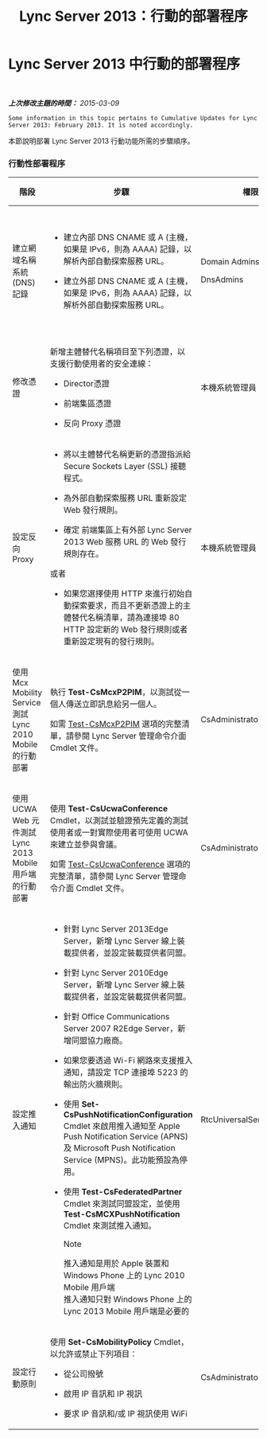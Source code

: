 ﻿---
title: Lync Server 2013：行動的部署程序
TOCTitle: 行動的部署程序
ms:assetid: 5a1cebda-c14b-4ff4-9c36-f7caa868160f
ms:mtpsurl: https://technet.microsoft.com/zh-tw/library/Hh690023(v=OCS.15)
ms:contentKeyID: 49291012
ms.date: 08/10/2015
mtps_version: v=OCS.15
ms.translationtype: HT
---

# Lync Server 2013 中行動的部署程序

 

_**上次修改主題的時間：** 2015-03-09_

    Some information in this topic pertains to Cumulative Updates for Lync Server 2013: February 2013. It is noted accordingly.

本節說明部署 Lync Server 2013 行動功能所需的步驟順序。

### 行動性部署程序

<table>
<colgroup>
<col style="width: 25%" />
<col style="width: 25%" />
<col style="width: 25%" />
<col style="width: 25%" />
</colgroup>
<thead>
<tr class="header">
<th>階段</th>
<th>步驟</th>
<th>權限</th>
<th>部署文件</th>
</tr>
</thead>
<tbody>
<tr class="odd">
<td><p>建立網域名稱系統 (DNS) 記錄</p></td>
<td><ul>
<li><p>建立內部 DNS CNAME 或 A (主機，如果是 IPv6，則為 AAAA) 記錄，以解析內部自動探索服務 URL。</p></li>
<li><p>建立外部 DNS CNAME 或 A (主機，如果是 IPv6，則為 AAAA) 記錄，以解析外部自動探索服務 URL。</p></li>
</ul></td>
<td><p>Domain Admins</p>
<p>DnsAdmins</p></td>
<td><p><a href="lync-server-2013-creating-dns-records-for-the-autodiscover-service.md">在 Lync Server 2013 中建立自動探索服務的 DNS 記錄</a></p></td>
</tr>
<tr class="even">
<td><p>修改憑證</p></td>
<td><p>新增主體替代名稱項目至下列憑證，以支援行動使用者的安全連線：</p>
<ul>
<li><p>Director憑證</p></li>
<li><p>前端集區憑證</p></li>
<li><p>反向 Proxy 憑證</p></li>
</ul></td>
<td><p>本機系統管理員</p></td>
<td><p><a href="lync-server-2013-modifying-certificates-for-mobility.md">在 Lync Server 2013 中修改行動憑證</a></p></td>
</tr>
<tr class="odd">
<td><p>設定反向 Proxy</p></td>
<td><ul>
<li><p>將以主體替代名稱更新的憑證指派給 Secure Sockets Layer (SSL) 接聽程式。</p></li>
<li><p>為外部自動探索服務 URL 重新設定 Web 發行規則。</p></li>
<li><p>確定 前端集區上有外部 Lync Server 2013 Web 服務 URL 的 Web 發行規則存在。</p></li>
</ul>
<p>或者</p>
<ul>
<li><p>如果您選擇使用 HTTP 來進行初始自動探索要求，而且不更新憑證上的主體替代名稱清單，請為連接埠 80 HTTP 設定新的 Web 發行規則或者重新設定現有的發行規則。</p></li>
</ul></td>
<td><p>本機系統管理員</p></td>
<td><p><a href="lync-server-2013-configuring-the-reverse-proxy-for-mobility.md">在 Lync Server 2013 中設定行動的反向 Proxy</a></p></td>
</tr>
<tr class="even">
<td><p>使用 Mcx Mobility Service 測試 Lync 2010 Mobile 的行動部署</p></td>
<td><p>執行 <strong>Test-CsMcxP2PIM</strong>，以測試從一個人傳送立即訊息給另一個人。</p>
<p>如需 <a href="https://docs.microsoft.com/en-us/powershell/module/skype/Test-CsMcxP2PIM">Test-CsMcxP2PIM</a> 選項的完整清單，請參閱 Lync Server 管理命令介面 Cmdlet 文件。</p></td>
<td><p>CsAdministrator</p></td>
<td><p><a href="lync-server-2013-verifying-your-mobility-deployment.md">在 Lync Server 2013 中驗證行動性部署</a></p></td>
</tr>
<tr class="odd">
<td><p>使用 UCWA Web 元件測試 Lync 2013 Mobile 用戶端的行動部署</p></td>
<td><p>使用 <strong>Test-CsUcwaConference</strong> Cmdlet，以測試並驗證預先定義的測試使用者或一對實際使用者可使用 UCWA 來建立並參與會議。</p>
<p>如需 <a href="https://docs.microsoft.com/en-us/powershell/module/skype/Test-CsUcwaConference">Test-CsUcwaConference</a> 選項的完整清單，請參閱 Lync Server 管理命令介面 Cmdlet 文件。</p></td>
<td><p>CsAdministrator</p></td>
<td><p><a href="lync-server-2013-verifying-your-mobility-deployment.md">在 Lync Server 2013 中驗證行動性部署</a></p></td>
</tr>
<tr class="even">
<td><p>設定推入通知</p></td>
<td><ul>
<li><p>針對 Lync Server 2013Edge Server，新增 Lync Server 線上裝載提供者，並設定裝載提供者同盟。</p></li>
<li><p>針對 Lync Server 2010Edge Server，新增 Lync Server 線上裝載提供者，並設定裝載提供者同盟。</p></li>
<li><p>針對 Office Communications Server 2007 R2Edge Server，新增同盟協力廠商。</p></li>
<li><p>如果您要透過 Wi-Fi 網路來支援推入通知，請設定 TCP 連接埠 5223 的輸出防火牆規則。</p></li>
<li><p>使用 <strong>Set-CsPushNotificationConfiguration</strong> Cmdlet 來啟用推入通知至 Apple Push Notification Service (APNS) 及 Microsoft Push Notification Service (MPNS)。此功能預設為停用。</p></li>
<li><p>使用 <strong>Test-CsFederatedPartner</strong> Cmdlet 來測試同盟設定，並使用 <strong>Test-CsMCXPushNotification</strong> Cmdlet 來測試推入通知。</p>
<div>

> [!NOTE]  
> 推入通知是用於 Apple 裝置和 Windows Phone 上的 Lync 2010 Mobile 用戶端<br />
> 推入通知只對 Windows Phone 上的 Lync 2013 Mobile 用戶端是必要的

</div></li>
</ul></td>
<td><p>RtcUniversalServerAdmins</p></td>
<td><p><a href="lync-server-2013-configuring-for-push-notifications.md">在 Lync Server 2013 中設定推播通知</a></p></td>
</tr>
<tr class="odd">
<td><p>設定行動原則</p></td>
<td><p>使用 <strong>Set-CsMobilityPolicy</strong> Cmdlet，以允許或禁止下列項目︰</p>
<ul>
<li><p>從公司撥號</p></li>
<li><p>啟用 IP 音訊和 IP 視訊</p></li>
<li><p>要求 IP 音訊和/或 IP 視訊使用 WiFi</p></li>
</ul></td>
<td><p>CsAdministrator</p></td>
<td><p><a href="lync-server-2013-configuring-mobility-policy.md">在 Lync Server 2013 中設定行動原則</a></p></td>
</tr>
</tbody>
</table>

